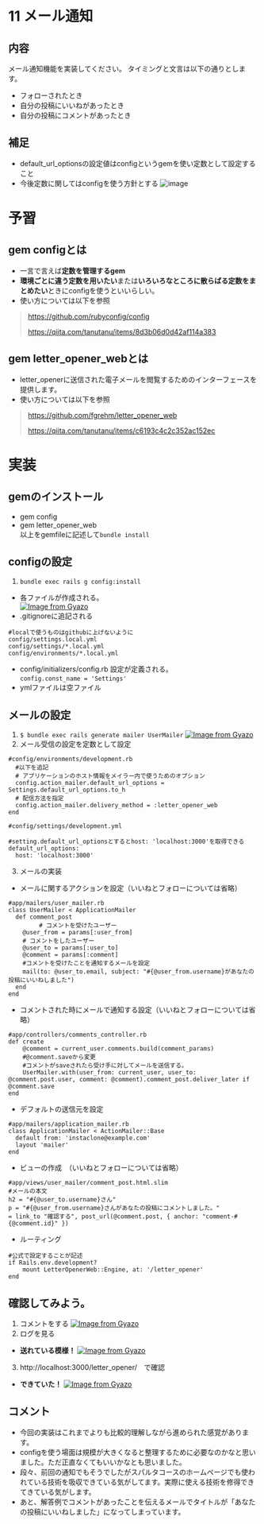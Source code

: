 # 11 メール通知

## 内容
メール通知機能を実装してください。
タイミングと文言は以下の通りとします。
- フォローされたとき
- 自分の投稿にいいねがあったとき
- 自分の投稿にコメントがあったとき

## 補足
- default_url_optionsの設定値はconfigというgemを使い定数として設定すること
- 今後定数に関してはconfigを使う方針とする
![image](https://user-images.githubusercontent.com/81806676/151790079-637af031-2d91-4327-835b-ed0c79eb4b3a.png)



# 予習
## gem configとは
  - 一言で言えば**定数を管理するgem**
  - **環境ごとに違う定数を用いたい**または**いろいろなところに散らばる定数をまとめたい**ときにconfigを使うといいらしい。
  - 使い方については以下を参照
  >https://github.com/rubyconfig/config
  >
  >https://qiita.com/tanutanu/items/8d3b06d0d42af114a383
## gem letter_opener_webとは
  - letter_openerに送信された電子メールを閲覧するためのインターフェースを提供します。
  - 使い方については以下を参照
  >https://github.com/fgrehm/letter_opener_web
  >
  >https://qiita.com/tanutanu/items/c6193c4c2c352ac152ec

# 実装
## gemのインストール
- gem config
- gem letter_opener_web<br>
以上をgemfileに記述して`bundle install`

## configの設定
1. `bundle exec rails g config:install` 
- 各ファイルが作成される。<br>
[![Image from Gyazo](https://i.gyazo.com/55927efde24dbbac64236f83b6ff761e.png)](https://gyazo.com/55927efde24dbbac64236f83b6ff761e)
- .gitignoreに追記される
```
#localで使うものはgithubに上げないように
config/settings.local.yml
config/settings/*.local.yml
config/environments/*.local.yml
```
- config/initializers/config.rb
設定が定義される。<br>
`config.const_name = 'Settings'`
- ymlファイルは空ファイル

## メールの設定
1. `$ bundle exec rails generate mailer UserMailer`
[![Image from Gyazo](https://i.gyazo.com/45664c13f1db10e10f518c9c95d20607.png)](https://gyazo.com/45664c13f1db10e10f518c9c95d20607)
2. メール受信の設定を定数として設定
```
#config/environments/development.rb
  #以下を追記
  # アプリケーションのホスト情報をメイラー内で使うためのオプション
  config.action_mailer.default_url_options = Settings.default_url_options.to_h
  # 配信方法を指定
  config.action_mailer.delivery_method = :letter_opener_web
end
```
```
#config/settings/development.yml

#setting.default_url_optionsとするとhost: 'localhost:3000'を取得できる
default_url_options:
  host: 'localhost:3000'
```
3. メールの実装
- メールに関するアクションを設定（いいねとフォローについては省略）
```
#app/mailers/user_mailer.rb
class UserMailer < ApplicationMailer
  def comment_post
  　　　　# コメントを受けたユーザー
    @user_from = params[:user_from]
    # コメントをしたユーザー
    @user_to = params[:user_to]
    @comment = params[:comment]
    #コメントを受けたことを通知するメールを設定
    mail(to: @user_to.email, subject: "#{@user_from.username}があなたの投稿にいいねしました")
  end
end
```
- コメントされた時にメールで通知する設定（いいねとフォローについては省略）
```
#app/controllers/comments_controller.rb
def create
    @comment = current_user.comments.build(comment_params)
    #@comment.saveから変更
    #コメントがsaveされたら受け手に対してメールを送信する。
    UserMailer.with(user_from: current_user, user_to: @comment.post.user, comment: @comment).comment_post.deliver_later if @comment.save
end
```

- デフォルトの送信元を設定
```
#app/mailers/application_mailer.rb
class ApplicationMailer < ActionMailer::Base
  default from: 'instaclone@example.com'
  layout 'mailer'
end
```
- ビューの作成　（いいねとフォローについては省略）
```
#app/views/user_mailer/comment_post.html.slim
#メールの本文
h2 = "#{@user_to.username}さん"
p = "#{@user_from.username}さんがあなたの投稿にコメントしました。"
= link_to "確認する", post_url(@comment.post, { anchor: "comment-#{@comment.id}" })
```
- ルーティング
```
#公式で設定することが記述
if Rails.env.development?
    mount LetterOpenerWeb::Engine, at: '/letter_opener'
end
```

## 確認してみよう。 
1. コメントをする
[![Image from Gyazo](https://i.gyazo.com/3d352af6dbc9f4a7e2a1d54bab24830b.png)](https://gyazo.com/3d352af6dbc9f4a7e2a1d54bab24830b)
2. ログを見る
- **送れている模様！**
[![Image from Gyazo](https://i.gyazo.com/38be9e8af75396fb060759949ebe4aa9.png)](https://gyazo.com/38be9e8af75396fb060759949ebe4aa9)
3. http://localhost:3000/letter_opener/　で確認
- **できていた！**
[![Image from Gyazo](https://i.gyazo.com/03cc88a519f7565dc2b2685a125c1153.png)](https://gyazo.com/03cc88a519f7565dc2b2685a125c1153)
 

## コメント
- 今回の実装はこれまでよりも比較的理解しながら進められた感覚があります。
- configを使う場面は規模が大きくなると整理するために必要なのかなと思いました。ただ正直なくてもいいかなとも思いました。
- 段々、前回の通知でもそうでしたがスパルタコースのホームページでも使われている技術を吸収できている気がしてます。実際に使える技術を修得できてきている気がします。
- あと、解答例でコメントがあったことを伝えるメールでタイトルが「あなたの投稿にいいねしました」になってしまっています。
